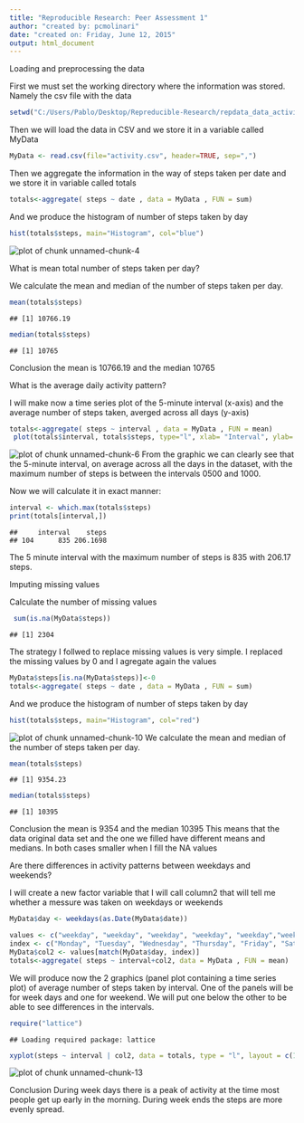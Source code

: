 ```yaml
---
title: "Reproducible Research: Peer Assessment 1"
author: "created by: pcmolinari"
date: "created on: Friday, June 12, 2015"
output: html_document
---
```



Loading and preprocessing the data

First we must set the working directory where the information was stored. Namely the csv file with the data


```r
setwd("C:/Users/Pablo/Desktop/Repreducible-Research/repdata_data_activity")
```

Then we will load the data in CSV and we store it in a variable called MyData

```r
MyData <- read.csv(file="activity.csv", header=TRUE, sep=",")
```



Then we aggregate the information in the way of steps taken per date and we store it in  variable called totals 

```r
totals<-aggregate( steps ~ date , data = MyData , FUN = sum)
```
And we produce the histogram of number of steps taken by day


```r
hist(totals$steps, main="Histogram", col="blue")
```

![plot of chunk unnamed-chunk-4](figure/unnamed-chunk-4-1.png) 


What is mean total number of steps taken per day?

We calculate the mean and median of the number of steps taken per day.


```r
mean(totals$steps)
```

```
## [1] 10766.19
```

```r
median(totals$steps)
```

```
## [1] 10765
```
Conclusion the mean is 10766.19 and the median 10765


What is the average daily activity pattern?

I will make now a time series plot of the 5-minute interval (x-axis) and the average number of steps taken, averged across all days (y-axis)

```r
totals<-aggregate( steps ~ interval , data = MyData , FUN = mean)
 plot(totals$interval, totals$steps, type="l", xlab= "Interval", ylab= "Averge Number of steps taken", col="green" , lwd=2)
```

![plot of chunk unnamed-chunk-6](figure/unnamed-chunk-6-1.png) 
From the graphic we can clearly see that the 5-minute interval, on average across all the days in the dataset, with the maximum number of steps is between the intervals 0500 and 1000.

Now we will calculate it in exact manner:

```r
interval <- which.max(totals$steps)
print(totals[interval,])
```

```
##     interval    steps
## 104      835 206.1698
```
The 5 minute interval with the maximum number of steps is 835 with 206.17 steps.



Imputing missing values

Calculate the number of missing values


```r
 sum(is.na(MyData$steps))
```

```
## [1] 2304
```

The strategy I follwed to replace missing values is very simple. I replaced the missing values by 0 and I agregate again the values

```r
MyData$steps[is.na(MyData$steps)]<-0
totals<-aggregate( steps ~ date , data = MyData , FUN = sum)
```

And we produce the histogram of number of steps taken by day


```r
hist(totals$steps, main="Histogram", col="red")
```

![plot of chunk unnamed-chunk-10](figure/unnamed-chunk-10-1.png) 
We calculate the mean and median of the number of steps taken per day.


```r
mean(totals$steps)
```

```
## [1] 9354.23
```

```r
median(totals$steps)
```

```
## [1] 10395
```
Conclusion the mean is 9354 and the median 10395
This means that the data original data set and the one we filled have different means and medians. In both cases smaller when I fill the NA values 



Are there differences in activity patterns between weekdays and weekends?

I will create a new factor variable that I will call column2 that will  tell me whether a messure was taken on weekdays or weekends


```r
MyData$day <- weekdays(as.Date(MyData$date))

values <- c("weekday", "weekday", "weekday", "weekday", "weekday","week-end", "week-end")
index <- c("Monday", "Tuesday", "Wednesday", "Thursday", "Friday", "Saturday", "Sunday")
MyData$col2 <- values[match(MyData$day, index)]
totals<-aggregate( steps ~ interval+col2, data = MyData , FUN = mean)
```

We will produce now the 2 graphics (panel plot containing a time series plot) of average number of steps taken by interval. One of the panels will be for week days and one for weekend. We will put one below the other to be able to see differences in the intervals.


```r
require("lattice")
```

```
## Loading required package: lattice
```

```r
xyplot(steps ~ interval | col2, data = totals, type = "l", layout = c(1,2), xlab = "Interval", ylab = "Number of Steps", main = "Average Steps by 5-minute Interval for Weekends and Weekdays")
```

![plot of chunk unnamed-chunk-13](figure/unnamed-chunk-13-1.png) 

Conclusion
During week days there is a peak of activity at the time most people get up early in the morning. During week ends the steps are more evenly spread.
